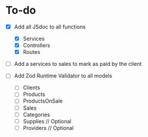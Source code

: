 # To-do

- [x] Add all JSdoc to all functions

  - [x] Services
  - [x] Controllers
  - [x] Routes

- [ ] Add a services to sales to mark as paid by the client

- [ ] Add Zod Runtime Validator to all models
  - [ ] Clients
  - [ ] Products
  - [ ] ProductsOnSale
  - [ ] Sales
  - [ ] Categories
  - [ ] Supplies // Optional
  - [ ] Providers // Optional
